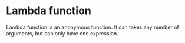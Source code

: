 # Lambda function
Lambda function is an anonymous function. It can takes any number of arguments, but can only have one expression.

